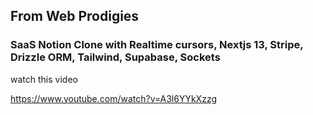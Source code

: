 ## From Web Prodigies

### SaaS Notion Clone with Realtime cursors, Nextjs 13, Stripe, Drizzle ORM, Tailwind, Supabase, Sockets

watch this video

https://www.youtube.com/watch?v=A3l6YYkXzzg
